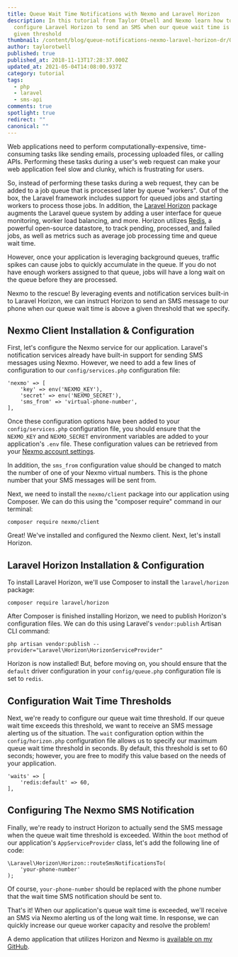 ```yaml
---
title: Queue Wait Time Notifications with Nexmo and Laravel Horizon
description: In this tutorial from Taylor Otwell and Nexmo learn how to
  configure Laravel Horizon to send an SMS when our queue wait time is above a
  given threshold
thumbnail: /content/blog/queue-notifications-nexmo-laravel-horizon-dr/Queue-wait-time-notifications.png
author: taylorotwell
published: true
published_at: 2018-11-13T17:28:37.000Z
updated_at: 2021-05-04T14:08:00.937Z
category: tutorial
tags:
  - php
  - laravel
  - sms-api
comments: true
spotlight: true
redirect: ""
canonical: ""
---
```

Web applications need to perform computationally-expensive, time-consuming tasks like sending emails, processing uploaded files, or calling APIs. Performing these tasks during a user's web request can make your web application feel slow and clunky, which is frustrating for users.

So, instead of performing these tasks during a web request, they can be added to a job queue that is processed later by queue "workers". Out of the box, the Laravel framework includes support for queued jobs and starting workers to process those jobs. In addition, the [Laravel Horizon](https://laravel.com/docs/horizon) package augments the Laravel queue system by adding a user interface for queue monitoring, worker load balancing, and more. Horizon utilizes [Redis](https://redis.io), a powerful open-source datastore, to track pending, processed, and failed jobs, as well as metrics such as average job processing time and queue wait time.

However, once your application is leveraging background queues, traffic spikes can cause jobs to quickly accumulate in the queue. If you do not have enough workers assigned to that queue, jobs will have a long wait on the queue before they are processed.

Nexmo to the rescue! By leveraging events and notification services built-in to Laravel Horizon, we can instruct Horizon to send an SMS message to our phone when our queue wait time is above a given threshold that we specify.

## Nexmo Client Installation & Configuration

First, let's configure the Nexmo service for our application. Laravel's notification services already have built-in support for sending SMS messages using Nexmo. However, we need to add a few lines of configuration to our `config/services.php` configuration file:

```
'nexmo' => [
    'key' => env('NEXMO_KEY'),
    'secret' => env('NEXMO_SECRET'),
    'sms_from' => 'virtual-phone-number',
],
```

Once these configuration options have been added to your `config/services.php` configuration file, you should ensure that the `NEXMO_KEY` and `NEXMO_SECRET` environment variables are added to your application's `.env` file. These configuration values can be retrieved from your [Nexmo account settings](https://dashboard.nexmo.com/settings?utm_campaign=dev_spotlight&utm_content=wait_time_laravel_taylorotwell).

In addition, the `sms_from` configuration value should be changed to match the number of one of your Nexmo virtual numbers. This is the phone number that your SMS messages will be sent from.

Next, we need to install the `nexmo/client` package into our application using Composer. We can do this using the "composer require" command in our terminal:

```
composer require nexmo/client
```

Great! We've installed and configured the Nexmo client. Next, let's install Horizon.

## Laravel Horizon Installation & Configuration

To install Laravel Horizon, we'll use Composer to install the `laravel/horizon` package:

```
composer require laravel/horizon
```

After Composer is finished installing Horizon, we need to publish Horizon's configuration files. We can do this using Laravel's `vendor:publish` Artisan CLI command:

```
php artisan vendor:publish --provider="Laravel\Horizon\HorizonServiceProvider"
```

Horizon is now installed! But, before moving on, you should ensure that the `default` driver configuration in your `config/queue.php` configuration file is set to `redis`.

## Configuration Wait Time Thresholds

Next, we're ready to configure our queue wait time threshold. If our queue wait time exceeds this threshold, we want to receive an SMS message alerting us of the situation. The `wait` configuration option within the `config/horizon.php` configuration file allows us to specify our maximum queue wait time threshold in seconds. By default, this threshold is set to 60 seconds; however, you are free to modify this value based on the needs of your application.

```
'waits' => [
    'redis:default' => 60,
],
```

## Configuring The Nexmo SMS Notification

Finally, we're ready to instruct Horizon to actually send the SMS message when the queue wait time threshold is exceeded. Within the `boot` method of our application's `AppServiceProvider` class, let's add the following line of code:

```
\Laravel\Horizon\Horizon::routeSmsNotificationsTo(
    'your-phone-number'
);
```

Of course, `your-phone-number` should be replaced with the phone number that the wait time SMS notification should be sent to.

That's it! When our application's queue wait time is exceeded, we'll receive an SMS via Nexmo alerting us of the long wait time. In response, we can quickly increase our queue worker capacity and resolve the problem!

A demo application that utilizes Horizon and Nexmo is [available on my GitHub](https://github.com/taylorotwell/nexmo-horizon-demo).
